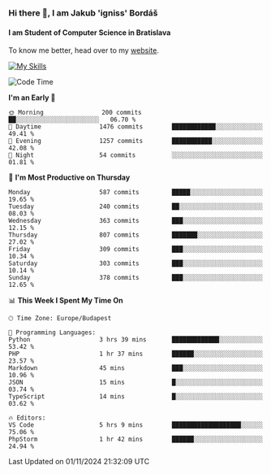 ### Hi there 👋, I am Jakub 'igniss' Bordáš

#### I am Student of Computer Science in Bratislava
To know me better, head over to my [website](https://bordas.sk).

[![My Skills](https://skillicons.dev/icons?i=js,html,css,figma,svelte,java,kotlin,python,postgresql,typescript,nest,nodejs)](https://bordas.sk)


<!--START_SECTION:waka-->
![Code Time](http://img.shields.io/badge/Code%20Time-1%2C558%20hrs%2027%20mins-blue)

**I'm an Early 🐤** 

```text
🌞 Morning                200 commits         ██░░░░░░░░░░░░░░░░░░░░░░░   06.70 % 
🌆 Daytime                1476 commits        ████████████░░░░░░░░░░░░░   49.41 % 
🌃 Evening                1257 commits        ███████████░░░░░░░░░░░░░░   42.08 % 
🌙 Night                  54 commits          ░░░░░░░░░░░░░░░░░░░░░░░░░   01.81 % 
```
📅 **I'm Most Productive on Thursday** 

```text
Monday                   587 commits         █████░░░░░░░░░░░░░░░░░░░░   19.65 % 
Tuesday                  240 commits         ██░░░░░░░░░░░░░░░░░░░░░░░   08.03 % 
Wednesday                363 commits         ███░░░░░░░░░░░░░░░░░░░░░░   12.15 % 
Thursday                 807 commits         ███████░░░░░░░░░░░░░░░░░░   27.02 % 
Friday                   309 commits         ███░░░░░░░░░░░░░░░░░░░░░░   10.34 % 
Saturday                 303 commits         ███░░░░░░░░░░░░░░░░░░░░░░   10.14 % 
Sunday                   378 commits         ███░░░░░░░░░░░░░░░░░░░░░░   12.65 % 
```


📊 **This Week I Spent My Time On** 

```text
🕑︎ Time Zone: Europe/Budapest

💬 Programming Languages: 
Python                   3 hrs 39 mins       █████████████░░░░░░░░░░░░   53.42 % 
PHP                      1 hr 37 mins        ██████░░░░░░░░░░░░░░░░░░░   23.57 % 
Markdown                 45 mins             ███░░░░░░░░░░░░░░░░░░░░░░   10.96 % 
JSON                     15 mins             █░░░░░░░░░░░░░░░░░░░░░░░░   03.74 % 
TypeScript               14 mins             █░░░░░░░░░░░░░░░░░░░░░░░░   03.62 % 

🔥 Editors: 
VS Code                  5 hrs 9 mins        ███████████████████░░░░░░   75.06 % 
PhpStorm                 1 hr 42 mins        ██████░░░░░░░░░░░░░░░░░░░   24.94 % 
```


 Last Updated on 01/11/2024 21:32:09 UTC
<!--END_SECTION:waka-->
